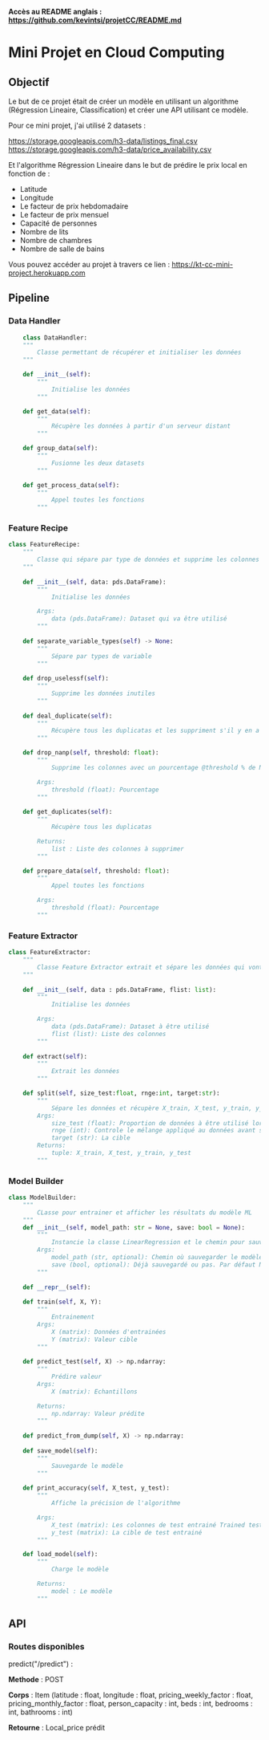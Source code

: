 **Accès au README anglais : <a>https://github.com/kevintsi/projetCC/README.md</a>** 

# Mini Projet en Cloud Computing

## Objectif

Le but de ce projet était de créer un modèle en utilisant un algorithme (Régression Lineaire, Classification) et créer une API utilisant ce modèle.

Pour ce mini projet, j'ai utilisé 2 datasets : 

<a>https://storage.googleapis.com/h3-data/listings_final.csv</a><br/>
<a>https://storage.googleapis.com/h3-data/price_availability.csv</a>

Et l'algorithme Régression Lineaire dans le but de prédire le prix local en fonction de :

- Latitude
- Longitude
- Le facteur de prix hebdomadaire
- Le facteur de prix mensuel
- Capacité de personnes
- Nombre de lits
- Nombre de chambres
- Nombre de salle de bains

Vous pouvez accéder au projet à travers ce lien : <a>https://kt-cc-mini-project.herokuapp.com</a> 

## Pipeline

### Data Handler

```python
    class DataHandler:
    """
        Classe permettant de récupérer et initialiser les données
    """

    def __init__(self):
        """
            Initialise les données
        """

    def get_data(self):
        """
            Récupère les données à partir d'un serveur distant
        """

    def group_data(self):
        """
            Fusionne les deux datasets
        """

    def get_process_data(self):
        """
            Appel toutes les fonctions
        """
```

### Feature Recipe

```python
class FeatureRecipe:
    """
        Classe qui sépare par type de données et supprime les colonnes inutiles
    """
    
    def __init__(self, data: pds.DataFrame):
        """
            Initialise les données

        Args:
            data (pds.DataFrame): Dataset qui va être utilisé
        """
    
    def separate_variable_types(self) -> None:
        """
            Sépare par types de variable
        """
        
    def drop_uselessf(self):
        """
            Supprime les données inutiles
        """ 
        
    def deal_duplicate(self):
        """
            Récupère tous les duplicatas et les suppriment s'il y en a
        """

    def drop_nanp(self, threshold: float):
        """
            Supprime les colonnes avec un pourcentage @threshold % de NAN

        Args:
            threshold (float): Pourcentage
        """
    
    def get_duplicates(self):
        """
            Récupère tous les duplicatas

        Returns:
            list : Liste des colonnes à supprimer 
        """

    def prepare_data(self, threshold: float):
        """
            Appel toutes les fonctions

        Args:
            threshold (float): Pourcentage
        """
```

### Feature Extractor

```python
class FeatureExtractor:
    """
        Classe Feature Extractor extrait et sépare les données qui vont être utilisé pour l'entrainement.
    """
    
    def __init__(self, data : pds.DataFrame, flist: list):
        """
            Initialise les données

        Args:
            data (pds.DataFrame): Dataset à être utilisé
            flist (list): Liste des colonnes
        """
    
    def extract(self):
        """
            Extrait les données
        """

    def split(self, size_test:float, rnge:int, target:str):
        """
            Sépare les données et récupère X_train, X_test, y_train, y_test 
        Args:
            size_test (float): Proportion de données à être utilisé lors de la séparation de test 
            rnge (int): Controle le mélange appliqué au données avant séparation
            target (str): La cible
        Returns:
            tuple: X_train, X_test, y_train, y_test 
        """
```

### Model Builder

```python
class ModelBuilder: 
    """
        CLasse pour entrainer et afficher les résultats du modèle ML
    """
    def __init__(self, model_path: str = None, save: bool = None):
        """
            Instancie la classe LinearRegression et le chemin pour sauvegarder le modèle
        Args:
            model_path (str, optional): Chemin où sauvegarder le modèle. Par défaut None.
            save (bool, optional): Déjà sauvegardé ou pas. Par défaut None.
        """
        
    def __repr__(self):
    
    def train(self, X, Y):
        """
            Entrainement
        Args:
            X (matrix): Données d'entrainées
            Y (matrix): Valeur cible
        """
    
    def predict_test(self, X) -> np.ndarray:
        """
            Prédire valeur
        Args:
            X (matrix): Echantillons

        Returns:
            np.ndarray: Valeur prédite
        """
        
    def predict_from_dump(self, X) -> np.ndarray:
    
    def save_model(self):
        """
            Sauvegarde le modèle
        """
    
    def print_accuracy(self, X_test, y_test):
        """
            Affiche la précision de l'algorithme

        Args:
            X_test (matrix): Les colonnes de test entrainé Trained test features
            y_test (matrix): La cible de test entrainé
        """

    def load_model(self):
        """
            Charge le modèle

        Returns:
            model : Le modèle
        """
```

## API

### Routes disponibles

predict("/predict") :

**Methode** : POST

**Corps** : Item (latitude : float, longitude : float, pricing_weekly_factor : float, pricing_monthly_factor : float, person_capacity : int, beds : int, bedrooms : int, bathrooms : int)

**Retourne** : Local_price prédit
